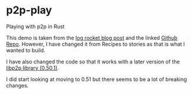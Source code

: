 # p2p-play
Playing with p2p in Rust

This demo is taken from the [log rocket blog post](https://blog.logrocket.com/libp2p-tutorial-build-a-peer-to-peer-app-in-rust/) and the linked [Github Repo](https://github.com/zupzup/rust-peer-to-peer-example).  However, I have changed it from Recipes to stories as that is what I wanted to build.

I have also changed the code so that it works with a later version of the [libp2p library (0.50.1)](https://github.com/libp2p/rust-libp2p/releases/tag/v0.50.1).

I did start looking at moving to 0.51 but there seems to be a lot of breaking changes.


